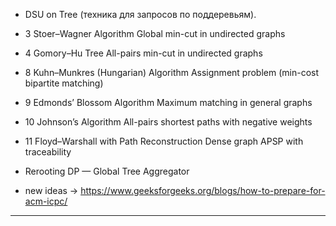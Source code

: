







- DSU on Tree (техника для запросов по поддеревьям).
- 3	Stoer–Wagner Algorithm	Global min-cut in undirected graphs
- 4	Gomory–Hu Tree	All-pairs min-cut in undirected graphs
- 8	Kuhn–Munkres (Hungarian) Algorithm	Assignment problem (min-cost bipartite matching)
- 9	Edmonds’ Blossom Algorithm	Maximum matching in general graphs
- 10	Johnson’s Algorithm	All-pairs shortest paths with negative weights
- 11	Floyd–Warshall with Path Reconstruction	Dense graph APSP with traceability
- Rerooting DP — Global Tree Aggregator

- new ideas -> https://www.geeksforgeeks.org/blogs/how-to-prepare-for-acm-icpc/

---
